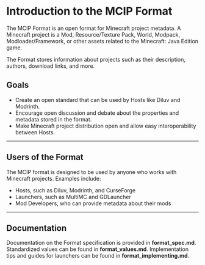 # Introduction to the MCIP Format

The MCIP Format is an open format for Minecraft project metadata. A Minecraft project is a Mod, Resource/Texture Pack, World, Modpack, Modloader/Framework, or other assets related to the Minecraft: Java Edition game.

The Format stores information about projects such as their description, authors, download links, and more.

## Goals

- Create an open standard that can be used by Hosts like Diluv and Modrinth.
- Encourage open discussion and debate about the properties and metadata stored in the format.
- Make Minecraft project distribution open and allow easy interoperability between Hosts.

---

## Users of the Format

The MCIP format is designed to be used by anyone who works with Minecraft projects. Examples include:

- Hosts, such as Diluv, Modrinth, and CurseForge
- Launchers, such as MultiMC and GDLauncher
- Mod Developers, who can provide metadata about their mods

---

## Documentation

Documentation on the Format specification is provided in **format_spec.md**. Standardized values can be found in **format_values.md**. Implementation tips and guides for launchers can be found in **format_implementing.md**.
